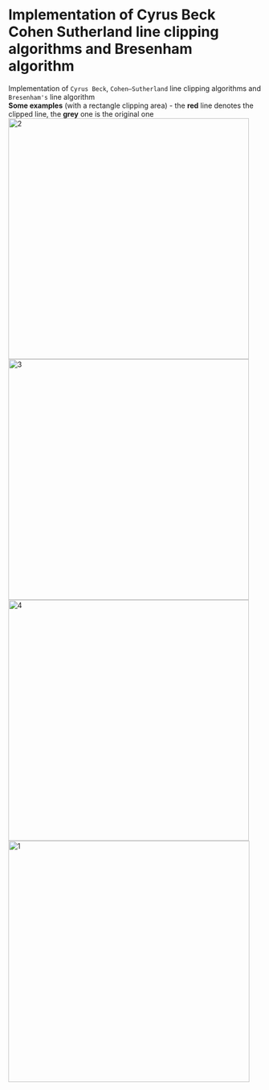 # Implementation of Cyrus Beck Cohen Sutherland line clipping algorithms and Bresenham algorithm
Implementation of `Cyrus Beck`, `Cohen–Sutherland` line clipping algorithms and `Bresenham's` line algorithm  
**Some examples** (with a rectangle clipping area) - the **red** line denotes the clipped line, the **grey** one is the original one
<img width="479" alt="2" src="https://user-images.githubusercontent.com/37183688/41983911-fb91730e-7a37-11e8-9f2e-27add3afd102.png">
<img width="479" alt="3" src="https://user-images.githubusercontent.com/37183688/41983912-fbba3988-7a37-11e8-8d2a-e267d7ee0a9a.png">
<img width="479" alt="4" src="https://user-images.githubusercontent.com/37183688/41983913-fbe72e70-7a37-11e8-8167-1cf1339dc7c8.png">
<img width="480" alt="1" src="https://user-images.githubusercontent.com/37183688/41983914-fc2eb8a8-7a37-11e8-987b-faf99c699419.png">
